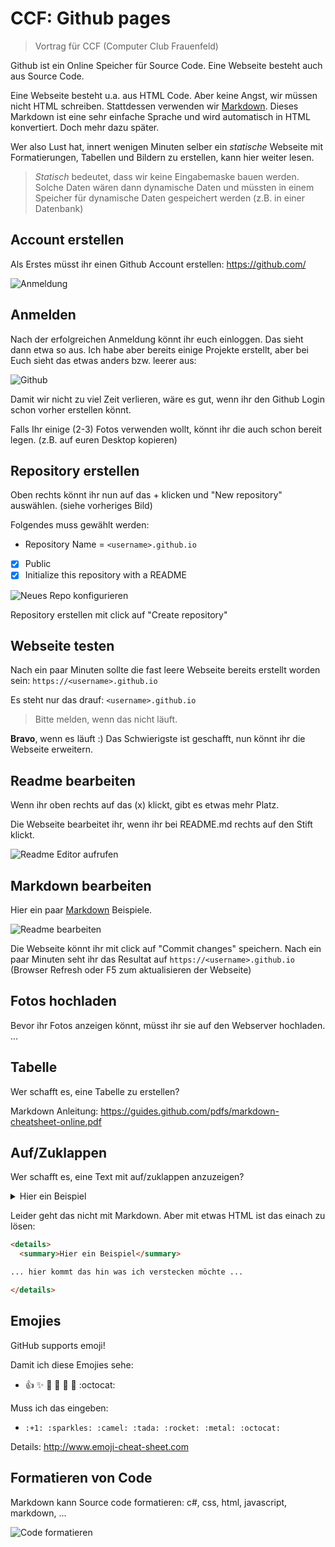 # CCF: Github pages

>Vortrag für CCF (Computer Club Frauenfeld)

Github ist ein Online Speicher für Source Code. Eine Webseite besteht auch aus Source Code.

Eine Webseite besteht u.a. aus HTML Code. Aber keine Angst, wir müssen nicht HTML schreiben. Stattdessen verwenden wir [Markdown](https://guides.github.com/pdfs/markdown-cheatsheet-online.pdf). Dieses Markdown ist eine sehr einfache Sprache und wird automatisch in HTML konvertiert. Doch mehr dazu später.

Wer also Lust hat, innert wenigen Minuten selber ein *statische* Webseite mit Formatierungen, Tabellen und Bildern zu erstellen, kann hier weiter lesen.

>*Statisch* bedeutet, dass wir keine Eingabemaske bauen werden. Solche Daten wären dann dynamische Daten und müssten in einem Speicher für dynamische Daten gespeichert werden (z.B. in einer Datenbank)

## Account erstellen

Als Erstes müsst ihr einen Github Account erstellen: <https://github.com/>

![Anmeldung](./images/signup.png)

## Anmelden

Nach der erfolgreichen Anmeldung könnt ihr euch einloggen. Das sieht dann etwa so aus. Ich habe aber bereits einige Projekte erstellt, aber bei Euch sieht das etwas anders bzw. leerer aus:

![Github](./images/createrepo.png)

Damit wir nicht zu viel Zeit verlieren, wäre es gut, wenn ihr den Github Login schon vorher erstellen könnt.

Falls Ihr einige (2-3) Fotos verwenden wollt, könnt ihr die auch schon bereit legen. (z.B. auf euren Desktop kopieren)

## Repository erstellen

Oben rechts könnt ihr nun auf das + klicken und "New repository" auswählen. (siehe vorheriges Bild)

Folgendes muss gewählt werden:

- Repository Name = `<username>.github.io`
- [x] Public
- [x] Initialize this repository with a README

![Neues Repo konfigurieren](./images/confignewrepo.png)

Repository erstellen mit click auf "Create repository"

## Webseite testen

Nach ein paar Minuten sollte die fast leere Webseite bereits erstellt worden sein: `https://<username>.github.io`

Es steht nur das drauf: `<username>.github.io`

> Bitte melden, wenn das nicht läuft.

**Bravo**, wenn es läuft :) Das Schwierigste ist geschafft, nun könnt ihr die Webseite erweitern.

## Readme bearbeiten

Wenn ihr oben rechts auf das (x) klickt, gibt es etwas mehr Platz.

Die Webseite bearbeitet ihr, wenn ihr bei README.md rechts auf den Stift klickt.

![Readme Editor aufrufen](./images/editreadme.png)

## Markdown bearbeiten

Hier ein paar [Markdown](https://guides.github.com/pdfs/markdown-cheatsheet-online.pdf) Beispiele.

![Readme bearbeiten](./images/editmarkdown.png)

</details>

Die Webseite könnt ihr mit click auf "Commit changes" speichern. Nach ein paar Minuten seht ihr das Resultat auf `https://<username>.github.io` (Browser Refresh oder F5 zum aktualisieren der Webseite)

## Fotos hochladen

Bevor ihr Fotos anzeigen könnt, müsst ihr sie auf den Webserver hochladen.
...

## Tabelle

Wer schafft es, eine Tabelle zu erstellen?

Markdown Anleitung: <https://guides.github.com/pdfs/markdown-cheatsheet-online.pdf>

## Auf/Zuklappen

Wer schafft es, eine Text mit auf/zuklappen anzuzeigen?

<details>
  <summary>Hier ein Beispiel</summary>

... hier kommt das hin was ich verstecken möchte ...

</details>

Leider geht das nicht mit Markdown. Aber mit etwas HTML ist das einach zu lösen:

``` html
<details>
  <summary>Hier ein Beispiel</summary>

... hier kommt das hin was ich verstecken möchte ...

</details>
```

## Emojies

GitHub supports emoji!

Damit ich diese Emojies sehe:

- :+1: :sparkles: :camel: :tada: :rocket: :metal: :octocat:

Muss ich das eingeben:

- `:+1: :sparkles: :camel: :tada: :rocket: :metal: :octocat:`

 Details: <http://www.emoji-cheat-sheet.com>

## Formatieren von Code

Markdown kann Source code formatieren: c#, css, html, javascript, markdown, ...

![Code formatieren](./images/codeformat.png)
